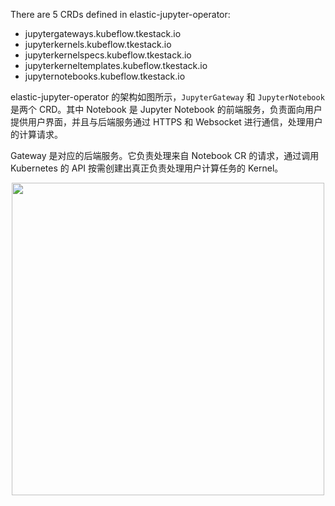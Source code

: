 There are 5 CRDs defined in elastic-jupyter-operator:

- jupytergateways.kubeflow.tkestack.io
- jupyterkernels.kubeflow.tkestack.io
- jupyterkernelspecs.kubeflow.tkestack.io
- jupyterkerneltemplates.kubeflow.tkestack.io
- jupyternotebooks.kubeflow.tkestack.io

elastic-jupyter-operator 的架构如图所示，`JupyterGateway` 和 `JupyterNotebook` 是两个 CRD。其中 Notebook 是 Jupyter Notebook 的前端服务，负责面向用户提供用户界面，并且与后端服务通过 HTTPS 和 Websocket 进行通信，处理用户的计算请求。

Gateway 是对应的后端服务。它负责处理来自 Notebook CR 的请求，通过调用 Kubernetes 的 API 按需创建出真正负责处理用户计算任务的 Kernel。

<p align="center"><img src="docs/images/arch.png" width="500"></p>